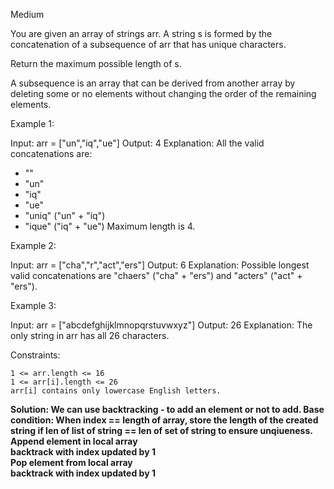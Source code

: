 Medium

You are given an array of strings arr. A string s is formed by the concatenation of a subsequence of arr that has unique characters.

Return the maximum possible length of s.

A subsequence is an array that can be derived from another array by deleting some or no elements without changing the order of the remaining elements.

 

Example 1:

Input: arr = ["un","iq","ue"]
Output: 4
Explanation: All the valid concatenations are:
- ""
- "un"
- "iq"
- "ue"
- "uniq" ("un" + "iq")
- "ique" ("iq" + "ue")
Maximum length is 4.

Example 2:

Input: arr = ["cha","r","act","ers"]
Output: 6
Explanation: Possible longest valid concatenations are "chaers" ("cha" + "ers") and "acters" ("act" + "ers").

Example 3:

Input: arr = ["abcdefghijklmnopqrstuvwxyz"]
Output: 26
Explanation: The only string in arr has all 26 characters.

 

Constraints:

    1 <= arr.length <= 16
    1 <= arr[i].length <= 26
    arr[i] contains only lowercase English letters.


<b>Solution: We can use backtracking - to add an element or not to add. 
  Base condition: When index == length of array, store the length of the created string if len of list of string == len of set of string to ensure unqiueness. 
  <br>
  Append element in local array
   <br>
  backtrack with index updated by 1
   <br>
  Pop element from local array
   <br>
  backtrack with index updated by 1
   <br>
</b>
